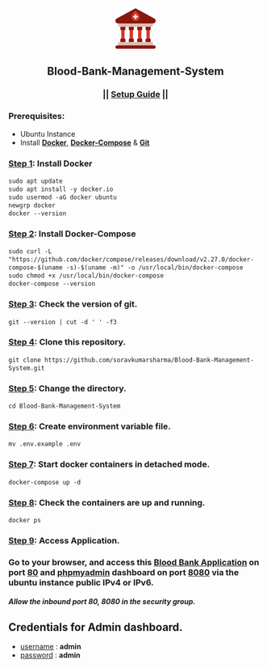 <div align="center">
  <img src="./Blood_Bank/images/favicon.png" alt="logo" width="80" height="80">
  <h2>Blood-Bank-Management-System</h2>
  <h3>|| <ins>Setup Guide</ins> ||</h3>
</div>

### Prerequisites:
- Ubuntu Instance
- Install <ins>**Docker**</ins>, <ins>**Docker-Compose**</ins> & <ins>**Git**</ins>

### <ins>Step 1</ins>: Install Docker
```
sudo apt update
sudo apt install -y docker.io
sudo usermod -aG docker ubuntu
newgrp docker
docker --version
```

### <ins>Step 2</ins>: Install Docker-Compose
```
sudo curl -L "https://github.com/docker/compose/releases/download/v2.27.0/docker-compose-$(uname -s)-$(uname -m)" -o /usr/local/bin/docker-compose
sudo chmod +x /usr/local/bin/docker-compose
docker-compose --version
```

### <ins>Step 3</ins>: Check the version of git.
```
git --version | cut -d ' ' -f3
```

### <ins>Step 4</ins>: Clone this repository.
```
git clone https://github.com/soravkumarsharma/Blood-Bank-Management-System.git
```

### <ins>Step 5</ins>: Change the directory.
```
cd Blood-Bank-Management-System
```

### <ins>Step 6</ins>: Create environment variable file.
```
mv .env.example .env
```
### <ins>Step 7</ins>: Start docker containers in detached mode.
```
docker-compose up -d
```

### <ins>Step 8</ins>: Check the containers are up and running.
```
docker ps
```

### <ins>Step 9</ins>: Access Application.
### Go to your browser, and access this <ins>**Blood Bank Application**</ins> on port <ins>**80**</ins> and <ins>**phpmyadmin**</ins> dashboard on port <ins>**8080**</ins> via the ubuntu instance public IPv4 or IPv6.

#### ***Allow the inbound port 80, 8080 in the security group.***

## Credentials for Admin dashboard.
- <ins>username</ins> : **admin**
- <ins>password</ins> : **admin**




